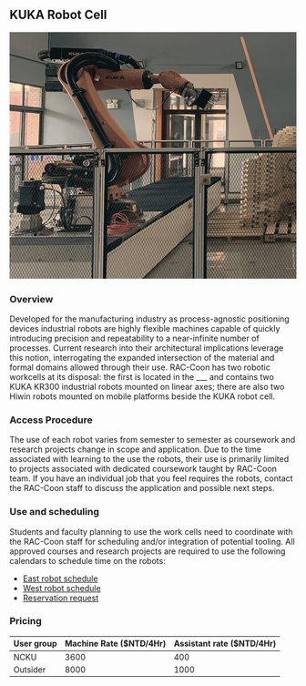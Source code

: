 ## KUKA Robot Cell
![KUKA Robot Cell](/assets/img/hardware/kuka_kr300_west.jpg)
### Overview
Developed for the manufacturing industry as process-agnostic positioning devices industrial robots are highly flexible machines capable of quickly introducing precision and repeatability to a near-infinite number of processes. Current research into their architectural implications leverage this notion, interrogating the expanded intersection of the material and formal domains allowed through their use. RAC-Coon has two robotic workcells at its disposal: the first is located in the ___ and contains two KUKA KR300 industrial robots mounted on linear axes; there are also two Hiwin robots mounted on mobile platforms beside the KUKA robot cell.

### Access Procedure
The use of each robot varies from semester to semester as coursework and research projects change in scope and application. Due to the time associated with learning to the use the robots, their use is primarily limited to projects associated with dedicated coursework taught by RAC-Coon team. If you have an individual job that you feel requires the robots, contact the RAC-Coon staff to discuss the application and possible next steps.

### Use and scheduling
Students and faculty planning to use the work cells need to coordinate with the RAC-Coon staff for scheduling and/or integration of potential tooling. All approved courses and research projects are required to use the following calendars to schedule time on the robots:
* [East robot schedule](https://calendar.google.com/calendar/u/0/embed?src=c_ts4eu8j65cggbhnt1vfvhhq5cg@group.calendar.google.com&ctz=Asia/Taipei)
* [West robot schedule](https://calendar.google.com/calendar/u/0/embed?src=c_6dqkotq72h5r5onp2i2tvee8jk@group.calendar.google.com&ctz=Asia/Taipei)
* [Reservation request](https://docs.google.com/forms/d/e/1FAIpQLSd6UzA2WbX7OkTVvDmLnoguLpXOh4YjRaojqegkJvUiVWt68w/viewform)

### Pricing
| User group | Machine Rate ($NTD/4Hr) | Assistant rate ($NTD/4Hr) |
| ---------- | ----------------------- | ------------------------- |
| NCKU       | 3600                    | 400                       |
| Outsider   | 8000                    | 1000                      |